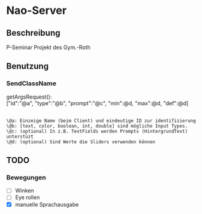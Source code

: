 # Nao-Server
## Beschreibung
P-Seminar Projekt des Gym.-Roth

## Benutzung
### SendClassName
  getArgsRequest():<br/>
    \["id":"@a", "type":"@b", "prompt":"@c"\, "min":@d, "max":@d, "def":@d]<br/><br/>
    
    \@a: Einzeige Name (beim Client) und eindeutige ID zur identifizierung
    \@b: [text, color, boolean, int, double] sind mögliche Input Types.
    \@c: (optional) In z.B. TextFields werden Prompts (HintergrundText) unterstüzt
    \@d: (optional) Sind Werte die Sliders verwenden können
    
## TODO
### Bewegungen
  - [ ] Winken
  - [ ] Eye rollen
  - [x] manuelle Sprachausgabe
